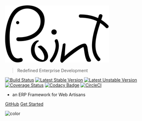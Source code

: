 ![logo](_media/logo.svg)

> Redefined Enterprise Development

[![Build Status](https://travis-ci.org/point-red/point.svg?branch=master)](https://travis-ci.org/point-red/point)
[![Latest Stable Version](https://poser.pugx.org/point-red/point/v/stable)](https://packagist.org/packages/point-red/point)
[![Latest Unstable Version](https://poser.pugx.org/point-red/point/v/unstable)](https://packagist.org/packages/point-red/point)
[![Coverage Status](https://coveralls.io/repos/github/point-red/point/badge.svg?branch=master)](https://coveralls.io/github/point-red/point?branch=master)
[![Codacy Badge](https://api.codacy.com/project/badge/Grade/0beb7ac9c0f04d7484b7159e45ae3414)](https://www.codacy.com/app/martiendt/point?utm_source=github.com&amp;utm_medium=referral&amp;utm_content=point-red/point&amp;utm_campaign=Badge_Grade)
[![CircleCI](https://circleci.com/gh/point-red/point.svg?style=svg)](https://circleci.com/gh/point-red/point)

- an ERP Framework for Web Artisans

[GitHub](https://github.com/point-red/point)
[Get Started](README)

<!-- background color -->
![color](#fff)
